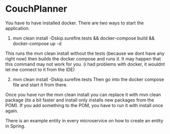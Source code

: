 # CouchPlanner

You have to have installed docker.
There are two ways to start the application. 

1. mvn clean install -Dskip.surefire.tests && docker-compose build && docker-compose up -d

This runs the mvn clean install without the tests (because we dont have any right now) then builds the docker compose and runs it.
It may happen that this command may not work for you. (i had problems with docker, it wouldnt let me connect to it from the IDE)

2. mvn clean install -Dskip.surefire.tests
Then go into the docker compose file and start it from there.

Once you have run the mvn clean install you can replace it with mvn clean package (its a bit faster and install only installs new packages from the POM). If you add something to the POM, you have to run it with install once again.

There is an example entity in every microservice on how to create an entity in Spring.
